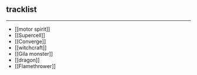 ## tracklist
___
- [[motor spirit]]
- [[Supercell]]
- [[Converge]]
- [[witchcraft]]
- [[Gila monster]]
- [[dragon]]
- [[Flamethrower]]